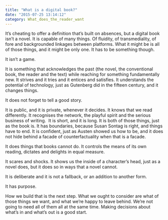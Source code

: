 ```yaml
---
title: "What is a digital book?"
date: "2015-07-25 13:14:12"
category: What_does_the_reader_want
---
```


It’s cheating to offer a definition that’s built on absences, but a
digital book isn’t a novel. It is capable of many things. Of fluidity,
of transmediality, of fore and backgrounded linkages between platforms.
What it might be is all of those things, and it might be only one. It
has to be something though.

It isn’t a game.

It is something that acknowledges the past (the novel, the conventional
book, the reader and the text) while reaching for something
fundamentally new. It strives and it tries and it entices and satisfies.
It understands the potential of technology, just as Gutenberg did in the
fifteen century, and it changes things.

It does not forget to tell a good story.

It is public, and it is private, whenever it decides. It knows that we
read differently. It recognises the network, the playful spirit and the
serious business of writing.  It is short, and it is long. It is both of
those things, just as the book is. It has boundaries, because Susan
Sontag is right, and things have to end. It is confident, just as Austen
showed us how to be, and it does not hide behind a facade of
counterfactuality when that is a facade.

It does things that books cannot do. It controls the means of its own
reading, dictates and delights in equal measure.

It scares and shocks. It shows us the inside of a character’s head, just
as a novel does, but it does so in ways that a novel cannot.

It is deliberate and it is not a fallback, or an addition to another
form.

It has purpose.

How we build that is the next step. What we ought to consider are what
of those things we want, and what we’re happy to leave behind. We’re not
going to need all of them all at the same time. Making decisions about
what’s in and what’s out is a good start.  
